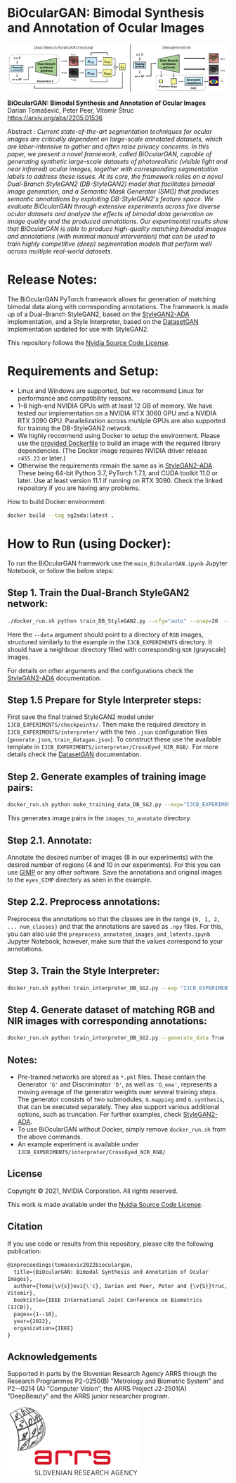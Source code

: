 # BiOcularGAN: Bimodal Synthesis and Annotation of Ocular Images 


![Teaser image](./docs/BiOcularGAN_pipeline.png)

**BiOcularGAN: Bimodal Synthesis and Annotation of Ocular Images**<br>
Darian Tomašević, Peter Peer, Vitomir Štruc<br>
https://arxiv.org/abs/2205.01536<br>

Abstract : *Current state-of-the-art segmentation techniques for ocular images are critically dependent on large-scale annotated datasets, which are labor-intensive to gather and often raise privacy concerns. In this paper, we present a novel framework, called BiOcularGAN, capable of generating synthetic large-scale datasets of photorealistic (visible light and near infrared) ocular images, together with corresponding segmentation labels to address these issues. At its core, the framework relies on a novel Dual-Branch StyleGAN2 (DB-StyleGAN2) model that facilitates bimodal image generation, and a Semantic Mask Generator (SMG) that produces semantic annotations by exploiting DB-StyleGAN2's feature space. We evaluate BiOcularGAN through extensive experiments across five diverse ocular datasets and analyze the effects of bimodal data generation on image quality and the produced annotations. Our experimental results show that BiOcularGAN is able to produce high-quality matching bimodal images and annotations (with minimal manual intervention) that can be used to train highly competitive (deep) segmentation models that perform well across multiple real-world datasets.*

# Release Notes: 

The BiOcularGAN PyTorch framework allows for generation of matching bimodal data along with corresponding annotations. The framework is made up of a Dual-Branch StyleGAN2, based on the [StyleGAN2-ADA](https://github.com/NVlabs/stylegan2-ada-pytorch) implementation, and a Style Interpreter, based on the [DatasetGAN](https://github.com/nv-tlabs/datasetGAN_release) implementation updated for use with StyleGAN2.

This repository follows the [Nvidia Source Code License](https://nvlabs.github.io/stylegan2-ada-pytorch/license.html).

# Requirements and Setup:

* Linux and Windows are supported, but we recommend Linux for performance and compatibility reasons.
* 1&ndash;8 high-end NVIDIA GPUs with at least 12 GB of memory. We have tested our implementation on a NVIDIA RTX 3060 GPU and a NVIDIA RTX 3090 GPU. Parallelization across multiple GPUs are also supported for training the DB-StyleGAN2 network.
* We highly recommend using Docker to setup the environment. Please use the [provided Dockerfile](./Dockerfile) to build an image with the required library dependencies. (The Docker image requires NVIDIA driver release `r455.23` or later.)
* Otherwise the requirements remain the same as in  [StyleGAN2-ADA](https://github.com/NVlabs/stylegan2-ada-pytorch). These being 64-bit Python 3.7, PyTorch 1.7.1, and CUDA toolkit 11.0 or later. Use at least version 11.1 if running on RTX 3090. Check the linked repository if you are having any problems.


How to build Docker environment: 
```.bash
docker build --tag sg2ada:latest .
```

# How to Run (using Docker): 
To run the BiOcularGAN framework use the `main_BiOcularGAN.ipynb` Jupyter Notebook, or follow the below steps:

## Step 1. Train the Dual-Branch StyleGAN2 network: 
```.bash
./docker_run.sh python train_DB_StyleGAN2.py --cfg="auto" --snap=20  --data="DATASETS/CrossEyed_256/train/images" --resume="ffhq256" --gpus=1 --mirror=1 --outdir="IJCB_EXPERIMENTS/DB_SG2/experiments_CrossEyed_NIR_RGB_256"
```

Here the `--data` argument should point to a directory of `RGB` images, structured similarly to the example in the `IJCB_EXPERIMENTS` directory. It should have a neighbour directory filled with corresponding `NIR` (grayscale) images.

For details on other arguments and the configurations check the [StyleGAN2-ADA](https://github.com/NVlabs/stylegan2-ada-pytorch) documentation.

## Step 1.5 Prepare for Style Interpreter steps:
First save the final trained StyleGAN2 model under `IJCB_EXPERIMENTS/checkpoints/`.
Then make the required directory in `IJCB_EXPERIMENTS/interpreter/` with the two `.json` configuration files (`generate.json`, `train_datagan.json`). 
To construct these use the available template in `IJCB_EXPERIMENTS/interpreter/CrossEyed_NIR_RGB/`. For more details check the [DatasetGAN](https://github.com/nv-tlabs/datasetGAN_release) documentation.

## Step 2. Generate examples of training image pairs: <br>
```.bash
docker_run.sh python make_training_data_DB_SG2.py --exp="IJCB_EXPERIMENTS/interpreter/CrossEyed_NIR_RGB/generate.json" --sv_path="IJCB_EXPERIMENTS/interpreter/CrossEyed_NIR_RGB
``` 
This generates image pairs in the `images_to_annotate` directory.

## Step 2.1. Annotate:
Annotate the desired number of images (8 in our experiments) with the desired number of regions (4 and 10 in our experiments). For this you can use [GIMP](https://www.gimp.org/) or any other software. Save the annotations and original images to the `eyes_GIMP` directory as seen in the example.

## Step 2.2. Preprocess annotations:
Preprocess the annotations so that the classes are in the range `{0, 1, 2, ... num_classes}` and that the annotations are saved as `.npy` files. For this, you can also use the `preprocess_annotated_images_and_latents.ipynb` Jupyter Notebook, however, make sure that the values correspond to your annotations.

## Step 3. Train the Style Interpreter:
```.bash
docker_run.sh python train_interpreter_DB_SG2.py --exp "IJCB_EXPERIMENTS/interpreter/CrossEyed_NIR_RGB/train_datagan.json"
```

## Step 4. Generate dataset of matching RGB and NIR images with corresponding annotations:
```.bash
docker_run.sh python train_interpreter_DB_SG2.py --generate_data True --num_sample=500 --exp "IJCB_EXPERIMENTS/interpreter/CrossEyed_NIR_RGB/train_datagan.json"  --resume "IJCB_EXPERIMENTS/interpreter/CrossEyed_NIR_RGB" 
```


## Notes:
* Pre-trained networks are stored as `*.pkl` files. These contain the Generator `'G'` and Discriminator `'D'`, as well as `'G_ema'`, represents a moving average of the generator weights over several training steps. The generator consists of two submodules, `G.mapping` and `G.synthesis`, that can be executed separately. They also support various additional options, such as truncation. For further examples, check [StyleGAN2-ADA](https://github.com/NVlabs/stylegan2-ada-pytorch).
* To use BiOcularGAN without Docker, simply remove `docker_run.sh` from the above commands. 
* An example experiment is available under `IJCB_EXPERIMENTS/interpreter/CrossEyed_NIR_RGB/`

## License

Copyright &copy; 2021, NVIDIA Corporation. All rights reserved.

This work is made available under the [Nvidia Source Code License](https://nvlabs.github.io/stylegan2-ada-pytorch/license.html).

## Citation

If you use code or results from this repository, please cite the following publication:

```
@inproceedings{tomasevic2022bioculargan,
  title={BiOcularGAN: Bimodal Synthesis and Annotation of Ocular Images},
  author={Toma{\v{s}}evi{\'c}, Darian and Peer, Peter and {\v{S}}truc, Vitomir},
  booktitle={IEEE International Joint Conference on Biometrics (IJCB)},
  pages={1--10},
  year={2022},
  organization={IEEE}
}
```

## Acknowledgements

Supported in parts by the Slovenian Research Agency ARRS through the Research Programmes P2-0250(B) "Metrology and Biometric System" and P2--0214 (A) “Computer Vision”, the ARRS Project J2-2501(A) "DeepBeauty" and the ARRS junior researcher program.

<img src="./docs/ARRS_Logo_2016_eng.png" alt="drawing" width="300"/>
